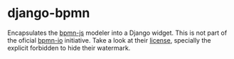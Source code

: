 # django-bpmn

Encapsulates the [bpmn-js](https://github.com/bpmn-io/bpmn-js.git) modeler into a Django widget. 
This is not part of the oficial [bpmn-io](https://github.com/bpmn-io/) initiative. 
Take a look at their [license](https://raw.githubusercontent.com/bpmn-io/bpmn-js/develop/LICENSE), specially the explicit forbidden to hide their watermark.